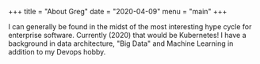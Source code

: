 +++
title = "About Greg"
date = "2020-04-09"
menu = "main"
+++

I can generally be found in the midst of the most interesting hype
cycle for enterprise software.  Currently (2020) that would be
Kubernetes!  I have a background in data architecture, "Big Data" and Machine Learning in addition to my Devops hobby.

